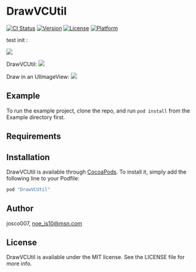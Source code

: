 # DrawVCUtil

[![CI Status](http://img.shields.io/travis/josco007/DrawVCUtil.svg?style=flat)](https://travis-ci.org/josco007/DrawVCUtil)
[![Version](https://img.shields.io/cocoapods/v/DrawVCUtil.svg?style=flat)](http://cocoapods.org/pods/DrawVCUtil)
[![License](https://img.shields.io/cocoapods/l/DrawVCUtil.svg?style=flat)](http://cocoapods.org/pods/DrawVCUtil)
[![Platform](https://img.shields.io/cocoapods/p/DrawVCUtil.svg?style=flat)](http://cocoapods.org/pods/DrawVCUtil)


test init :

<img  src='https://cloud.githubusercontent.com/assets/5668165/16786972/fec0d968-4855-11e6-8979-ae7de0b23b07.jpg' border='0' >

DrawVCUtil:
<img  src='https://cloud.githubusercontent.com/assets/5668165/16786971/febf323e-4855-11e6-947d-77f05ba5a359.jpg' border='0' >

Draw in an UIImageView:
<img  src='https://cloud.githubusercontent.com/assets/5668165/16786970/febdfdd8-4855-11e6-8b31-d7bde76e9306.jpg' border='0' >

## Example

To run the example project, clone the repo, and run `pod install` from the Example directory first.

## Requirements

## Installation

DrawVCUtil is available through [CocoaPods](http://cocoapods.org). To install
it, simply add the following line to your Podfile:

```ruby
pod "DrawVCUtil"
```

## Author

josco007, noe_is10@msn.com

## License

DrawVCUtil is available under the MIT license. See the LICENSE file for more info.

